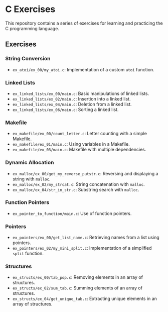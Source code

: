# C Exercises

This repository contains a series of exercises for learning and practicing the C programming language.

## Exercises

### String Conversion
- `ex_atoi/ex_00/my_atoi.c`: Implementation of a custom `atoi` function.

### Linked Lists
- `ex_linked_lists/ex_00/main.c`: Basic manipulations of linked lists.
- `ex_linked_lists/ex_02/main.c`: Insertion into a linked list.
- `ex_linked_lists/ex_04/main.c`: Deletion from a linked list.
- `ex_linked_lists/ex_06/main.c`: Sorting a linked list.

### Makefile
- `ex_makefile/ex_00/count_letter.c`: Letter counting with a simple Makefile.
- `ex_makefile/ex_01/main.c`: Using variables in a Makefile.
- `ex_makefile/ex_03/main.c`: Makefile with multiple dependencies.

### Dynamic Allocation
- `ex_malloc/ex_00/get_my_reverse_putstr.c`: Reversing and displaying a string with `malloc`.
- `ex_malloc/ex_02/my_strcat.c`: String concatenation with `malloc`.
- `ex_malloc/ex_04/str_in_str.c`: Substring search with `malloc`.

### Function Pointers
- `ex_pointer_to_function/main.c`: Use of function pointers.

### Pointers
- `ex_pointers/ex_00/get_list_name.c`: Retrieving names from a list using pointers.
- `ex_pointers/ex_02/my_mini_split.c`: Implementation of a simplified `split` function.

### Structures
- `ex_structs/ex_00/tab_pop.c`: Removing elements in an array of structures.
- `ex_structs/ex_02/sum_tab.c`: Summing elements of an array of structures.
- `ex_structs/ex_04/get_unique_tab.c`: Extracting unique elements in an array of structures.
